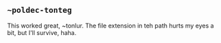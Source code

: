 ## `~poldec-tonteg`
This worked great, ~tonlur. The file extension in teh path hurts my eyes a bit, but I'll survive, haha.